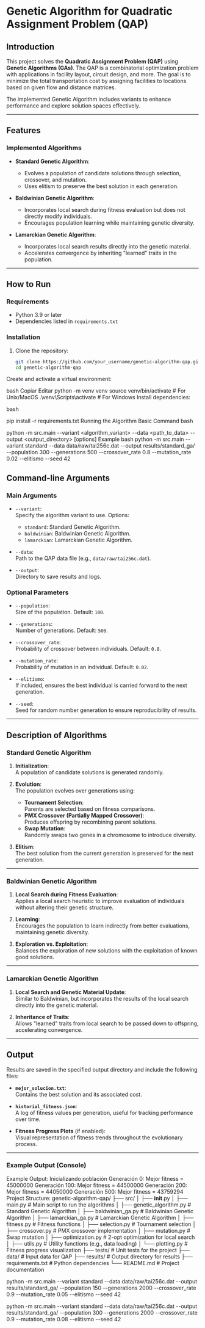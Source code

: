 # Genetic Algorithm for Quadratic Assignment Problem (QAP)

## Introduction
This project solves the **Quadratic Assignment Problem (QAP)** using **Genetic Algorithms (GAs)**. The QAP is a combinatorial optimization problem with applications in facility layout, circuit design, and more. The goal is to minimize the total transportation cost by assigning facilities to locations based on given flow and distance matrices.

The implemented Genetic Algorithm includes variants to enhance performance and explore solution spaces effectively.

---

## Features

### Implemented Algorithms
- **Standard Genetic Algorithm**:
  - Evolves a population of candidate solutions through selection, crossover, and mutation.
  - Uses elitism to preserve the best solution in each generation.
  
- **Baldwinian Genetic Algorithm**:
  - Incorporates local search during fitness evaluation but does not directly modify individuals.
  - Encourages population learning while maintaining genetic diversity.
  
- **Lamarckian Genetic Algorithm**:
  - Incorporates local search results directly into the genetic material.
  - Accelerates convergence by inheriting "learned" traits in the population.

---

## How to Run

### Requirements
- Python 3.9 or later
- Dependencies listed in `requirements.txt`

### Installation
1. Clone the repository:
   ```bash
   git clone https://github.com/your_username/genetic-algorithm-qap.git
   cd genetic-algorithm-qap


Create and activate a virtual environment:

bash
Copiar
Editar
python -m venv venv
source venv/bin/activate  # For Unix/MacOS
.\venv\Scripts\activate   # For Windows
Install dependencies:

bash

pip install -r requirements.txt
Running the Algorithm
Basic Command
bash

python -m src.main --variant <algorithm_variant> --data <path_to_data> --output <output_directory> [options]
Example
bash
python -m src.main --variant standard --data data/raw/tai256c.dat --output results/standard_ga/ --population 300 --generations 500 --crossover_rate 0.8 --mutation_rate 0.02 --elitismo --seed 42

## Command-line Arguments

### Main Arguments
- `--variant`:  
  Specify the algorithm variant to use. Options:  
  - `standard`: Standard Genetic Algorithm.  
  - `baldwinian`: Baldwinian Genetic Algorithm.  
  - `lamarckian`: Lamarckian Genetic Algorithm.

- `--data`:  
  Path to the QAP data file (e.g., `data/raw/tai256c.dat`).

- `--output`:  
  Directory to save results and logs.

### Optional Parameters
- `--population`:  
  Size of the population. Default: `100`.

- `--generations`:  
  Number of generations. Default: `500`.

- `--crossover_rate`:  
  Probability of crossover between individuals. Default: `0.8`.

- `--mutation_rate`:  
  Probability of mutation in an individual. Default: `0.02`.

- `--elitismo`:  
  If included, ensures the best individual is carried forward to the next generation.

- `--seed`:  
  Seed for random number generation to ensure reproducibility of results.

---

## Description of Algorithms

### Standard Genetic Algorithm
1. **Initialization**:  
   A population of candidate solutions is generated randomly.

2. **Evolution**:  
   The population evolves over generations using:
   - **Tournament Selection**:  
     Parents are selected based on fitness comparisons.
   - **PMX Crossover (Partially Mapped Crossover)**:  
     Produces offspring by recombining parent solutions.
   - **Swap Mutation**:  
     Randomly swaps two genes in a chromosome to introduce diversity.

3. **Elitism**:  
   The best solution from the current generation is preserved for the next generation.

---

### Baldwinian Genetic Algorithm
1. **Local Search during Fitness Evaluation**:  
   Applies a local search heuristic to improve evaluation of individuals without altering their genetic structure.

2. **Learning**:  
   Encourages the population to learn indirectly from better evaluations, maintaining genetic diversity.

3. **Exploration vs. Exploitation**:  
   Balances the exploration of new solutions with the exploitation of known good solutions.

---

### Lamarckian Genetic Algorithm
1. **Local Search and Genetic Material Update**:  
   Similar to Baldwinian, but incorporates the results of the local search directly into the genetic material.

2. **Inheritance of Traits**:  
   Allows "learned" traits from local search to be passed down to offspring, accelerating convergence.

---

## Output
Results are saved in the specified output directory and include the following files:
- **`mejor_solucion.txt`**:  
  Contains the best solution and its associated cost.
  
- **`historial_fitness.json`**:  
  A log of fitness values per generation, useful for tracking performance over time.
  
- **Fitness Progress Plots** (if enabled):  
  Visual representation of fitness trends throughout the evolutionary process.

---

### Example Output (Console)

Example Output:
Inicializando población
Generación 0: Mejor fitness = 45000000
Generación 100: Mejor fitness = 44500000
Generación 200: Mejor fitness = 44050000
Generación 500: Mejor fitness = 43759294
Project Structure:
genetic-algorithm-qap/
├── src/
│   ├── __init__.py
│   ├── main.py                # Main script to run the algorithms
│   ├── genetic_algorithm.py   # Standard Genetic Algorithm
│   ├── baldwinian_ga.py       # Baldwinian Genetic Algorithm
│   ├── lamarckian_ga.py       # Lamarckian Genetic Algorithm
│   ├── fitness.py             # Fitness functions
│   ├── selection.py           # Tournament selection
│   ├── crossover.py           # PMX crossover implementation
│   ├── mutation.py            # Swap mutation
│   ├── optimization.py        # 2-opt optimization for local search
│   ├── utils.py               # Utility functions (e.g., data loading)
│   └── plotting.py            # Fitness progress visualization
├── tests/                     # Unit tests for the project
├── data/                      # Input data for QAP
├── results/                   # Output directory for results
├── requirements.txt           # Python dependencies
└── README.md                  # Project documentation

python -m src.main --variant standard --data data/raw/tai256c.dat --output results/standard_ga/ --population 150 --generations 2000 --crossover_rate 0.9 --mutation_rate 0.05 --elitismo --seed 42

python -m src.main --variant standard --data data/raw/tai256c.dat --output results/standard_ga/ --population 300 --generations 2000 --crossover_rate 0.9 --mutation_rate 0.08 --elitismo --seed 42